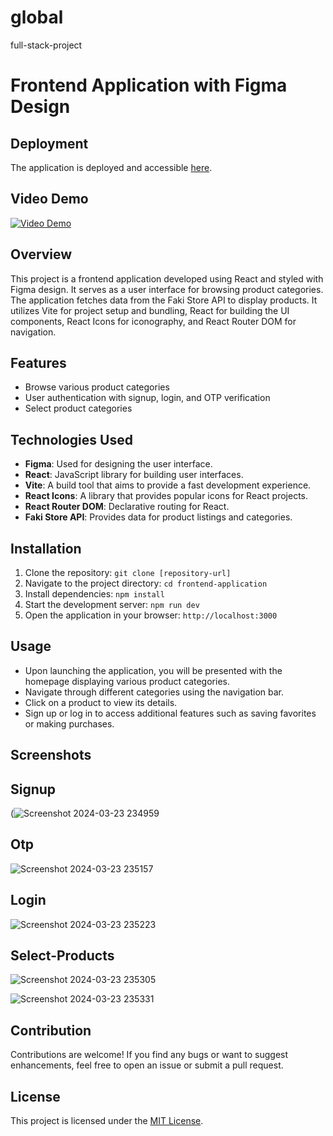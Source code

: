 # global
full-stack-project
# Frontend Application with Figma Design

## Deployment
The application is deployed and accessible [here](https://turnover-global-fr.vercel.app/).


## Video Demo
[![Video Demo](https://img.youtube.com/vi/YOUR_VIDEO_ID/0.jpg)](https://www.youtube.com/watch?v=YOUR_VIDEO_ID)

## Overview
This project is a frontend application developed using React and styled with Figma design. It serves as a user interface for browsing product categories. The application fetches data from the Faki Store API to display products. It utilizes Vite for project setup and bundling, React for building the UI components, React Icons for iconography, and React Router DOM for navigation.

## Features
- Browse various product categories
- User authentication with signup, login, and OTP verification
- Select product categories


## Technologies Used
- **Figma**: Used for designing the user interface.
- **React**: JavaScript library for building user interfaces.
- **Vite**: A build tool that aims to provide a fast development experience.
- **React Icons**: A library that provides popular icons for React projects.
- **React Router DOM**: Declarative routing for React.
- **Faki Store API**: Provides data for product listings and categories.

## Installation
1. Clone the repository: `git clone [repository-url]`
2. Navigate to the project directory: `cd frontend-application`
3. Install dependencies: `npm install`
4. Start the development server: `npm run dev`
5. Open the application in your browser: `http://localhost:3000`

## Usage
- Upon launching the application, you will be presented with the homepage displaying various product categories.
- Navigate through different categories using the navigation bar.
- Click on a product to view its details.
- Sign up or log in to access additional features such as saving favorites or making purchases.

## Screenshots
## Signup
(![Screenshot 2024-03-23 234959](https://github.com/sachin2398/global/assets/113828281/f2142e39-c92d-4149-b04f-31d8e0829c44)

## Otp
![Screenshot 2024-03-23 235157](https://github.com/sachin2398/global/assets/113828281/33d99240-6fd5-4540-8816-556a7f9f426c)

## Login
![Screenshot 2024-03-23 235223](https://github.com/sachin2398/global/assets/113828281/e313251a-d7b1-4d9c-abcf-b2c45a69ee7f)

## Select-Products
![Screenshot 2024-03-23 235305](https://github.com/sachin2398/global/assets/113828281/63598b80-2da6-4de8-802a-f5e65c629361)


![Screenshot 2024-03-23 235331](https://github.com/sachin2398/global/assets/113828281/a6db80a7-d44a-4c94-9d4b-c445c6d56a20)




## Contribution
Contributions are welcome! If you find any bugs or want to suggest enhancements, feel free to open an issue or submit a pull request.

## License
This project is licensed under the [MIT License](LICENSE).

